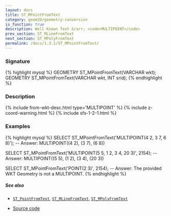 ```yaml
---
layout: docs
title: ST_MPointFromText
category: geom2D/geometry-conversion
is_function: true
description: Well Known Text &rarr; <code>MULTIPOINT</code>
prev_section: ST_MLineFromText
next_section: ST_MPolyFromText
permalink: /docs/1.3.1/ST_MPointFromText/
---
```


### Signature

{% highlight mysql %}
GEOMETRY ST_MPointFromText(VARCHAR wkt);
GEOMETRY ST_MPointFromText(VARCHAR wkt, INT srid);
{% endhighlight %}

### Description

{% include from-wkt-desc.html type='MULTIPOINT' %}
{% include z-coord-warning.html %}
{% include sfs-1-2-1.html %}

### Examples

{% highlight mysql %}
SELECT ST_MPointFromText('MULTIPOINT(4 2, 3 7, 6 8)');
-- Answer: MULTIPOINT((4 2), (3 7), (6 8))

SELECT ST_MPointFromText('MULTIPOINT(5 5, 1 2, 3 4, 20 3)', 2154);
-- Answer: MULTIPOINT((5 5), (1 2), (3 4), (20 3))

SELECT ST_MPointFromText('POINT(2 3)', 2154);
-- Answer: The provided WKT Geometry is not a MULTIPOINT.
{% endhighlight %}

##### See also

* [`ST_PointFromText`](../ST_PointFromText), [`ST_MLineFromText`](../ST_MLineFromText), [`ST_MPolyFromText`](../ST_MPolyFromText)

* <a href="https://github.com/orbisgis/h2gis/blob/master/h2gis-functions/src/main/java/org/h2gis/functions/spatial/convert/ST_MPointFromText.java" target="_blank">Source code</a>

